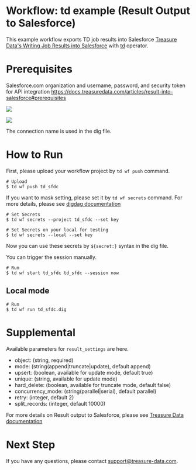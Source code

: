 # Workflow: td example (Result Output to Salesforce)

This example workflow exports TD job results into Salesforce [Treasure Data's Writing Job Results into Salesforce](https://docs.treasuredata.com/articles/result-into-salesforce) with [td](http://docs.digdag.io/operators/td.html) operator.

# Prerequisites

Salesforce.com organization and username, password, and security token for API integration
https://docs.treasuredata.com/articles/result-into-salesforce#prerequisites

![](https://t.gyazo.com/teams/treasure-data/0153ad6cb81d8a2ca71d3c55fe6c21e1.png)

![](https://t.gyazo.com/teams/treasure-data/66f7e0bd60707e80a80649ba92a22639.png)

The connection name is used in the dig file.

# How to Run

First, please upload your workflow project by `td wf push` command.

    # Upload
    $ td wf push td_sfdc

If you want to mask setting, please set it by `td wf secrets` command. For more details, please see [digdag documentation](http://docs.digdag.io/command_reference.html#secrets)

    # Set Secrets
    $ td wf secrets --project td_sfdc --set key

    # Set Secrets on your local for testing
    $ td wf secrets --local --set key

Now you can use these secrets by `${secret:}` syntax in the dig file.

You can trigger the session manually.

    # Run
    $ td wf start td_sfdc td_sfdc --session now

## Local mode

    # Run
    $ td wf run td_sfdc.dig

# Supplemental

Available parameters for `result_settings` are here.

- object: (string, required)
- mode: (string(append|truncate|update), default append)
- upsert: (boolean, available for update mode, default true)
- unique: (string, available for update mode)
- hard_delete: (boolean, available for truncate mode, default false)
- concurrency_mode: (string(parallel|serial), default parallel)
- retry: (integer, default 2)
- split_records: (integer, default 10000)

For more details on Result output to Salesforce, please see [Treasure Data documentation](https://docs.treasuredata.com/articles/result-into-salesforce)

# Next Step

If you have any questions, please contact support@treasure-data.com.
